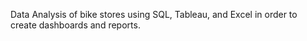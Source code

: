 Data Analysis of bike stores using SQL, Tableau, and Excel in order to create dashboards and reports.
